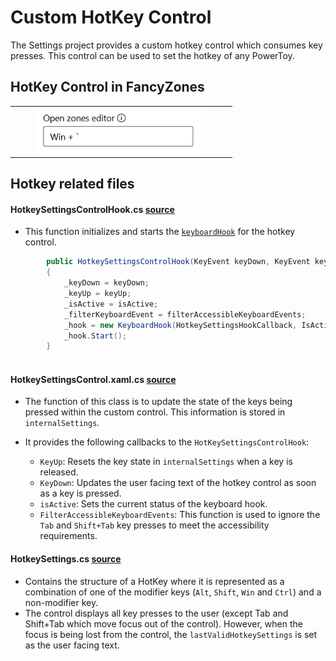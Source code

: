 # Custom HotKey Control

The Settings project provides a custom hotkey control which consumes key presses. This control can be used to set the hotkey of any PowerToy.

## HotKey Control in FancyZones
<table><tr><td align="center">
<img src="../../images/SettingsV2/settingshotkeycontrol.png" width="80%">
</td></tr></table>

## Hotkey related files

#### HotkeySettingsControlHook.cs [source](/src/core/Microsoft.PowerToys.Settings.UI.Lib/HotkeySettingsControlHook.cs)

- This function initializes and starts the [`keyboardHook`](src/common/interop/KeyboardHook.cpp) for the hotkey control.

```csharp
        public HotkeySettingsControlHook(KeyEvent keyDown, KeyEvent keyUp, IsActive isActive, FilterAccessibleKeyboardEvents filterAccessibleKeyboardEvents)
        {
            _keyDown = keyDown;
            _keyUp = keyUp;
            _isActive = isActive;
            _filterKeyboardEvent = filterAccessibleKeyboardEvents;
            _hook = new KeyboardHook(HotkeySettingsHookCallback, IsActive, FilterKeyboardEvents);
            _hook.Start();
        }
        
```

#### HotkeySettingsControl.xaml.cs [source](/src/core/Microsoft.PowerToys.Settings.UI/HotkeySettingsControl.xaml.cs)

- The function of this class is to update the state of the keys being pressed within the custom control. This information is stored in `internalSettings`.

- It provides the following callbacks to the `HotKeySettingsControlHook`:

    - `KeyUp`: Resets the key state in `internalSettings` when a key is released.
    - `KeyDown`: Updates the user facing text of the hotkey control as soon as a key is pressed.
    - `isActive`: Sets the current status of the keyboard hook.
    - `FilterAccessibleKeyboardEvents`: This function is used to ignore the `Tab` and `Shift+Tab` key presses to meet the accessibility requirements.

#### HotkeySettings.cs [source](/src/core/Microsoft.PowerToys.Settings.UI.Lib/HotkeySettings.cs)

- Contains the structure of a HotKey where it is represented as a combination of one of the modifier keys (`Alt`, `Shift`, `Win` and `Ctrl`) and a non-modifier key.
- The control displays all key presses to the user (except Tab and Shift+Tab which move focus out of the control). However, when the focus is being lost from the control, the `lastValidHotkeySettings` is set as the user facing text.



